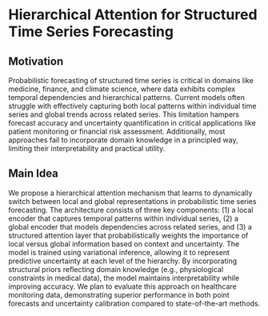 # Hierarchical Attention for Structured Time Series Forecasting

## Motivation
Probabilistic forecasting of structured time series is critical in domains like medicine, finance, and climate science, where data exhibits complex temporal dependencies and hierarchical patterns. Current models often struggle with effectively capturing both local patterns within individual time series and global trends across related series. This limitation hampers forecast accuracy and uncertainty quantification in critical applications like patient monitoring or financial risk assessment. Additionally, most approaches fail to incorporate domain knowledge in a principled way, limiting their interpretability and practical utility.

## Main Idea
We propose a hierarchical attention mechanism that learns to dynamically switch between local and global representations in probabilistic time series forecasting. The architecture consists of three key components: (1) a local encoder that captures temporal patterns within individual series, (2) a global encoder that models dependencies across related series, and (3) a structured attention layer that probabilistically weights the importance of local versus global information based on context and uncertainty. The model is trained using variational inference, allowing it to represent predictive uncertainty at each level of the hierarchy. By incorporating structural priors reflecting domain knowledge (e.g., physiological constraints in medical data), the model maintains interpretability while improving accuracy. We plan to evaluate this approach on healthcare monitoring data, demonstrating superior performance in both point forecasts and uncertainty calibration compared to state-of-the-art methods.